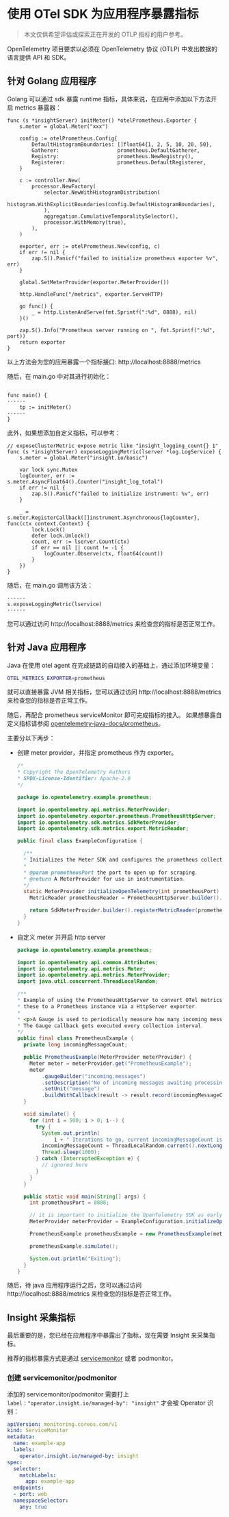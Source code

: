 # 使用 OTel SDK 为应用程序暴露指标

> 本文仅供希望评估或探索正在开发的 OTLP 指标的用户参考。

OpenTelemetry 项目要求以必须在 OpenTelemetry 协议 (OTLP) 中发出数据的语言提供 API 和 SDK。

## 针对 Golang 应用程序

Golang 可以通过 sdk 暴露 runtime 指标，具体来说，在应用中添加以下方法开启 metrics 暴露器：

```golang
func (s *insightServer) initMeter() *otelPrometheus.Exporter {
    s.meter = global.Meter("xxx")

    config := otelPrometheus.Config{
        DefaultHistogramBoundaries: []float64{1, 2, 5, 10, 20, 50},
        Gatherer:                   prometheus.DefaultGatherer,
        Registry:                   prometheus.NewRegistry(),
        Registerer:                 prometheus.DefaultRegisterer,
    }

    c := controller.New(
        processor.NewFactory(
            selector.NewWithHistogramDistribution(
                histogram.WithExplicitBoundaries(config.DefaultHistogramBoundaries),
            ),
            aggregation.CumulativeTemporalitySelector(),
            processor.WithMemory(true),
        ),
    )

    exporter, err := otelPrometheus.New(config, c)
    if err != nil {
        zap.S().Panicf("failed to initialize prometheus exporter %v", err)
    }

    global.SetMeterProvider(exporter.MeterProvider())

    http.HandleFunc("/metrics", exporter.ServeHTTP)

    go func() {
        _ = http.ListenAndServe(fmt.Sprintf(":%d", 8888), nil)
    }()

    zap.S().Info("Prometheus server running on ", fmt.Sprintf(":%d", port))
    return exporter
}
```

以上方法会为您的应用暴露一个指标接口: http://localhost:8888/metrics

随后，在 main.go 中对其进行初始化：

```golang

func main() {
······
    tp := initMeter()
······
}
```

此外，如果想添加自定义指标，可以参考：

```golang
// exposeClusterMetric expose metric like "insight_logging_count{} 1"
func (s *insightServer) exposeLoggingMetric(lserver *log.LogService) {
    s.meter = global.Meter("insight.io/basic")
 
    var lock sync.Mutex
    logCounter, err := s.meter.AsyncFloat64().Counter("insight_log_total")
    if err != nil {
        zap.S().Panicf("failed to initialize instrument: %v", err)
    }
 
    _ = s.meter.RegisterCallback([]instrument.Asynchronous{logCounter}, func(ctx context.Context) {
        lock.Lock()
        defer lock.Unlock()
        count, err := lserver.Count(ctx)
        if err == nil || count != -1 {
            logCounter.Observe(ctx, float64(count))
        }
    })
}
```

随后，在 main.go 调用该方法：

```golang
······
s.exposeLoggingMetric(lservice)
······
```

您可以通过访问 http://localhost:8888/metrics 来检查您的指标是否正常工作。

## 针对 Java 应用程序

Java 在使用 otel agent 在完成链路的自动接入的基础上，通过添加环境变量：

```bash
OTEL_METRICS_EXPORTER=prometheus
```

就可以直接暴露 JVM 相关指标，您可以通过访问 http://localhost:8888/metrics 来检查您的指标是否正常工作。

随后，再配合 prometheus serviceMonitor 即可完成指标的接入。
如果想暴露自定义指标请参阅 [opentelemetry-java-docs/prometheus](https://github.com/open-telemetry/opentelemetry-java-docs/blob/main/prometheus/README.md)。

主要分以下两步：

- 创建 meter provider，并指定 prometheus 作为 exporter。

    ```java
    /*
    * Copyright The OpenTelemetry Authors
    * SPDX-License-Identifier: Apache-2.0
    */
    
    package io.opentelemetry.example.prometheus;
    
    import io.opentelemetry.api.metrics.MeterProvider;
    import io.opentelemetry.exporter.prometheus.PrometheusHttpServer;
    import io.opentelemetry.sdk.metrics.SdkMeterProvider;
    import io.opentelemetry.sdk.metrics.export.MetricReader;
    
    public final class ExampleConfiguration {
    
      /**
      * Initializes the Meter SDK and configures the prometheus collector with all default settings.
      *
      * @param prometheusPort the port to open up for scraping.
      * @return A MeterProvider for use in instrumentation.
      */
      static MeterProvider initializeOpenTelemetry(int prometheusPort) {
        MetricReader prometheusReader = PrometheusHttpServer.builder().setPort(prometheusPort).build();
    
        return SdkMeterProvider.builder().registerMetricReader(prometheusReader).build();
      }
    }

    ```

- 自定义 meter 并开启 http server

    ```java
    package io.opentelemetry.example.prometheus;
    
    import io.opentelemetry.api.common.Attributes;
    import io.opentelemetry.api.metrics.Meter;
    import io.opentelemetry.api.metrics.MeterProvider;
    import java.util.concurrent.ThreadLocalRandom;
    
    /**
    * Example of using the PrometheusHttpServer to convert OTel metrics to Prometheus format and expose
    * these to a Prometheus instance via a HttpServer exporter.
    *
    * <p>A Gauge is used to periodically measure how many incoming messages are awaiting processing.
    * The Gauge callback gets executed every collection interval.
    */
    public final class PrometheusExample {
      private long incomingMessageCount;
    
      public PrometheusExample(MeterProvider meterProvider) {
        Meter meter = meterProvider.get("PrometheusExample");
        meter
            .gaugeBuilder("incoming.messages")
            .setDescription("No of incoming messages awaiting processing")
            .setUnit("message")
            .buildWithCallback(result -> result.record(incomingMessageCount, Attributes.empty()));
      }
    
      void simulate() {
        for (int i = 500; i > 0; i--) {
          try {
            System.out.println(
                i + " Iterations to go, current incomingMessageCount is:  " + incomingMessageCount);
            incomingMessageCount = ThreadLocalRandom.current().nextLong(100);
            Thread.sleep(1000);
          } catch (InterruptedException e) {
            // ignored here
          }
        }
      }
    
      public static void main(String[] args) {
        int prometheusPort = 8888;
    
        // it is important to initialize the OpenTelemetry SDK as early as possible in your process.
        MeterProvider meterProvider = ExampleConfiguration.initializeOpenTelemetry(prometheusPort);
    
        PrometheusExample prometheusExample = new PrometheusExample(meterProvider);
    
        prometheusExample.simulate();
    
        System.out.println("Exiting");
      }
    }
    ```

随后，待 java 应用程序运行之后，您可以通过访问 http://localhost:8888/metrics 来检查您的指标是否正常工作。

## Insight 采集指标

最后重要的是，您已经在应用程序中暴露出了指标，现在需要 Insight 来采集指标。

推荐的指标暴露方式是通过 [servicemonitor](https://github.com/prometheus-operator/prometheus-operator/blob/501d079e3d3769b94dca6684cf155034e468829a/Documentation/design.md#servicemonitor) 或者 podmonitor。

### 创建 servicemonitor/podmonitor

添加的 servicemonitor/podmonitor 需要打上 `label："operator.insight.io/managed-by": "insight"` 才会被 Operator 识别：

```yaml
apiVersion: monitoring.coreos.com/v1
kind: ServiceMonitor
metadata:
  name: example-app
  labels:
    operator.insight.io/managed-by: insight
spec:
  selector:
    matchLabels:
      app: example-app
  endpoints:
  - port: web
  namespaceSelector:
    any: true
```
